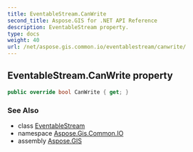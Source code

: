 ```yaml
---
title: EventableStream.CanWrite
second_title: Aspose.GIS for .NET API Reference
description: EventableStream property. 
type: docs
weight: 40
url: /net/aspose.gis.common.io/eventablestream/canwrite/
---
```

## EventableStream.CanWrite property

```csharp
public override bool CanWrite { get; }
```

### See Also

* class [EventableStream](../)
* namespace [Aspose.Gis.Common.IO](../../eventablestream/)
* assembly [Aspose.GIS](../../../)


